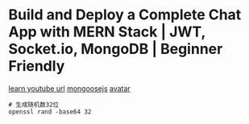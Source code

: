 # Build and Deploy a Complete Chat App with MERN Stack | JWT, Socket.io, MongoDB | Beginner Friendly

[learn youtube url](https://www.youtube.com/watch?v=HwCqsOis894&t=211s)
[mongoosejs](https://mongoosejs.com/docs/models.html)
[avatar](https://avatar-placeholder.iran.liara.run)

```
# 生成随机数32位
openssl rand -base64 32
```
